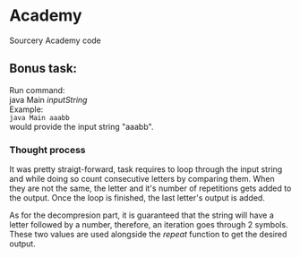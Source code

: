 # Academy
Sourcery Academy code

## Bonus task:
Run command:  
java Main *inputString*  
Example:  
``java Main aaabb``  
would provide the input string "aaabb".

### Thought process
It was pretty straigt-forward, task requires to loop through the input string and while doing so count consecutive letters by comparing them. When they are not the same, the letter and it's number of repetitions gets added to the output. Once the loop is finished, the last letter's output is added.

As for the decompresion part, it is guaranteed that the string will have a letter followed by a number, therefore, an iteration goes through 2 symbols. These two values are used alongside the *repeat* function to get the desired output.

